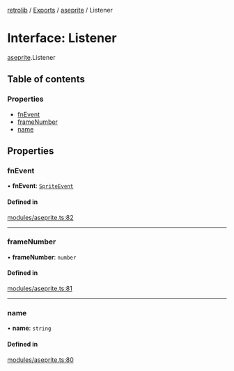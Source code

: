 [retrolib](../README.md) / [Exports](../modules.md) / [aseprite](../modules/aseprite.md) / Listener

# Interface: Listener

[aseprite](../modules/aseprite.md).Listener

## Table of contents

### Properties

- [fnEvent](aseprite.Listener.md#fnevent)
- [frameNumber](aseprite.Listener.md#framenumber)
- [name](aseprite.Listener.md#name)

## Properties

### fnEvent

• **fnEvent**: [`SpriteEvent`](aseprite.SpriteEvent.md)

#### Defined in

[modules/aseprite.ts:82](https://github.com/philbgarner/retrolib/blob/d6d017d/src/modules/aseprite.ts#L82)

___

### frameNumber

• **frameNumber**: `number`

#### Defined in

[modules/aseprite.ts:81](https://github.com/philbgarner/retrolib/blob/d6d017d/src/modules/aseprite.ts#L81)

___

### name

• **name**: `string`

#### Defined in

[modules/aseprite.ts:80](https://github.com/philbgarner/retrolib/blob/d6d017d/src/modules/aseprite.ts#L80)
